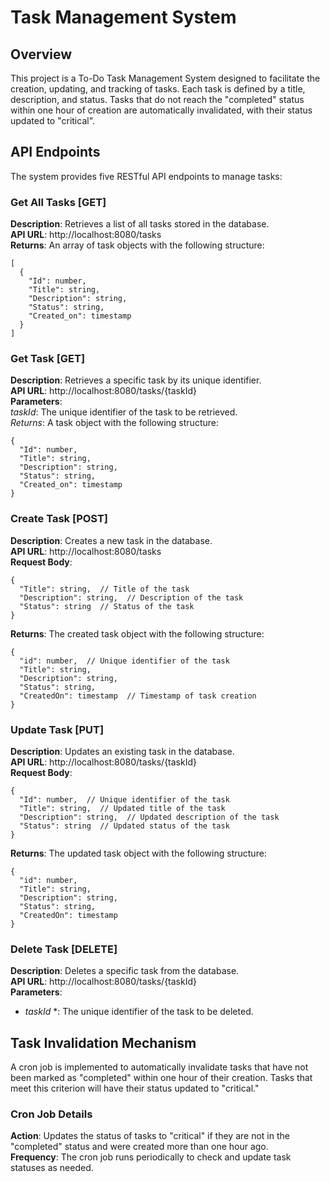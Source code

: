 # Task Management System

## Overview
This project is a To-Do Task Management System designed to facilitate the creation, updating, and tracking of tasks. Each task is defined by a title, description, and status. Tasks that do not reach the "completed" status within one hour of creation are automatically invalidated, with their status updated to "critical".

## API Endpoints
The system provides five RESTful API endpoints to manage tasks:  

### Get All Tasks [GET]
**Description**: Retrieves a list of all tasks stored in the database.  
**API URL**: http://localhost:8080/tasks  
**Returns**: An array of task objects with the following structure:  

```
[
  {
    "Id": number,
    "Title": string,
    "Description": string,
    "Status": string,
    "Created_on": timestamp
  }
]
```

### Get Task [GET]
**Description**: Retrieves a specific task by its unique identifier.  
**API URL**: http://localhost:8080/tasks/{taskId}  
**Parameters**:  
  *taskId*: The unique identifier of the task to be retrieved.  
  *Returns*: A task object with the following structure:  
```
{
  "Id": number,
  "Title": string,
  "Description": string,
  "Status": string,
  "Created_on": timestamp
}
```

### Create Task [POST]
**Description**: Creates a new task in the database.  
**API URL**: http://localhost:8080/tasks  
**Request Body**:  

```
{
  "Title": string,  // Title of the task
  "Description": string,  // Description of the task
  "Status": string  // Status of the task
}
```
    
**Returns**: The created task object with the following structure:  

```
{
  "id": number,  // Unique identifier of the task
  "Title": string,
  "Description": string,
  "Status": string,
  "CreatedOn": timestamp  // Timestamp of task creation
}
```
    


### Update Task [PUT]
**Description**: Updates an existing task in the database.  
**API URL**: http://localhost:8080/tasks/{taskId}  
**Request Body**:  

```
{
  "Id": number,  // Unique identifier of the task
  "Title": string,  // Updated title of the task
  "Description": string,  // Updated description of the task
  "Status": string  // Updated status of the task
}
```
    
**Returns**: The updated task object with the following structure:  

```
{
  "id": number,
  "Title": string,
  "Description": string,
  "Status": string,
  "CreatedOn": timestamp
}
```


### Delete Task [DELETE]
**Description**: Deletes a specific task from the database.  
**API URL**: http://localhost:8080/tasks/{taskId}  
**Parameters**:  
  * *taskId* *: The unique identifier of the task to be deleted.  

## Task Invalidation Mechanism  
A cron job is implemented to automatically invalidate tasks that have not been marked as "completed" within one hour of their creation. Tasks that meet this criterion will have their status updated to "critical."  

### Cron Job Details
**Action**: Updates the status of tasks to "critical" if they are not in the "completed" status and were created more than one hour ago.  
**Frequency**: The cron job runs periodically to check and update task statuses as needed.  
